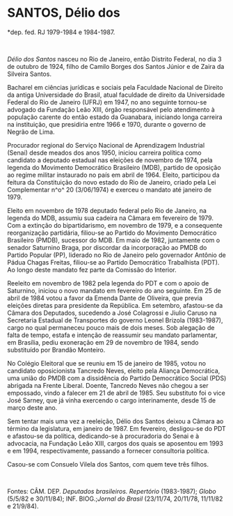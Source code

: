 SANTOS, Délio dos
=================

\*dep. fed. RJ 1979-1984 e 1984-1987.

 

*Délio dos Santos* nasceu no Rio de Janeiro, então Distrito Federal, no
dia 3 de outubro de 1924, filho de Camilo Borges dos Santos Júnior e de
Zaira da Silveira Santos.

Bacharel em ciências jurídicas e sociais pela Faculdade Nacional de
Direito da antiga Universidade do Brasil, atual faculdade de direito da
Universidade Federal do Rio de Janeiro (UFRJ) em 1947, no ano seguinte
tornou-se advogado da Fundação Leão XIII, órgão responsável pelo
atendimento à população carente do então estado da Guanabara, iniciando
longa carreira na instituição, que presidiria entre 1966 e 1970, durante
o governo de Negrão de Lima.

Procurador regional do Serviço Nacional de Aprendizagem Industrial
(Senai) desde meados dos anos 1950, iniciou carreira política como
candidato a deputado estadual nas eleições de novembro de 1974, pela
legenda do Movimento Democrático Brasileiro (MDB), partido de oposição
ao regime militar instaurado no país em abril de 1964. Eleito,
participou da feitura da Constituição do novo estado do Rio de Janeiro,
criado pela Lei Complementar n^o^ 20 (3/06/1974) e exerceu o mandato até
janeiro de 1979.

Eleito em novembro de 1978 deputado federal pelo Rio de Janeiro, na
legenda do MDB, assumiu sua cadeira na Câmara em fevereiro de 1979. Com
a extinção do bipartidarismo, em novembro de 1979, e a consequente
reorganização partidária, filiou-se ao Partido do Movimento Democrático
Brasileiro (PMDB), sucessor do MDB. Em maio de 1982, juntamente com o
senador Saturnino Braga, por discordar da incorporação ao PMDB do
Partido Popular (PP), liderado no Rio de Janeiro pelo governador Antônio
de Pádua Chagas Freitas, filiou-se ao Partido Democrático Trabalhista
(PDT). Ao longo deste mandato fez parte da Comissão do Interior.

Reeleito em novembro de 1982 pela legenda do PDT e com o apoio de
Saturnino, iniciou o novo mandato em fevereiro do ano seguinte. Em 25 de
abril de 1984 votou a favor da Emenda Dante de Oliveira, que previa
eleições diretas para presidente da República. Em setembro, afastou-se
da Câmara dos Deputados, sucedendo a José Colagrossi e Jiulio Caruso na
Secretaria Estadual de Transportes do governo Leonel Brizola
(1983-1987), cargo no qual permaneceu pouco mais de dois meses. Sob
alegação de falta de tempo, estafa e intenção de reassumir seu mandato
parlamentar, em Brasília, pediu exoneração em 29 de novembro de 1984,
sendo substituído por Brandão Monteiro.

No Colégio Eleitoral que se reuniu em 15 de janeiro de 1985, votou no
candidato oposicionista Tancredo Neves, eleito pela Aliança Democrática,
uma união do PMDB com a dissidência do Partido Democrático Social (PDS)
abrigada na Frente Liberal. Doente, Tancredo Neves não chegou a ser
empossado, vindo a falecer em 21 de abril de 1985. Seu substituto foi o
vice José Sarney, que já vinha exercendo o cargo interinamente, desde 15
de março deste ano.

Sem tentar mais uma vez a reeleição, Délio dos Santos deixou a Câmara ao
término da legislatura, em janeiro de 1987. Em fevereiro, desligou-se do
PDT e afastou-se da política, dedicando-se à procuradoria do Senai e à
advocacia, na Fundação Leão XIII, cargos dos quais se aposentou em 1993
e em 1994, respectivamente, passando a fornecer consultoria política.

Casou-se com Consuelo Vilela dos Santos, com quem teve três filhos.

 

Fontes: CÂM. DEP. *Deputados brasileiros. Repertório* (1983-1987);
*Globo* (5/5/82 e 30/11/84); INF. BIOG.;*Jornal do Brasil* (23/11/74,
20/11/78, 11/11/82 e 21/9/84).   
